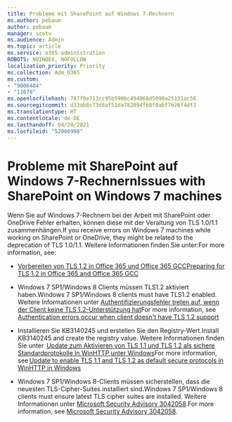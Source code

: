 ```yaml
---
title: Probleme mit SharePoint auf Windows 7-Rechnern
ms.author: pebaum
author: pebaum
manager: scotv
ms.audience: Admin
ms.topic: article
ms.service: o365-administration
ROBOTS: NOINDEX, NOFOLLOW
localization_priority: Priority
ms.collection: Adm_O365
ms.custom:
- "9006484"
- "11070"
ms.openlocfilehash: 787f0e713cc95b590bc494868d5098a25131ac56
ms.sourcegitcommit: d33ab8c73d8af51da782094fb8f8abf7626f4df3
ms.translationtype: HT
ms.contentlocale: de-DE
ms.lasthandoff: 04/28/2021
ms.locfileid: "52066998"
---
```

# <a name="issues-with-sharepoint-on-windows-7-machines"></a><span data-ttu-id="f488d-102">Probleme mit SharePoint auf Windows 7-Rechnern</span><span class="sxs-lookup"><span data-stu-id="f488d-102">Issues with SharePoint on Windows 7 machines</span></span>

<span data-ttu-id="f488d-103">Wenn Sie auf Windows 7-Rechnern bei der Arbeit mit SharePoint oder OneDrive Fehler erhalten, können diese mit der Veraltung von TLS 1.0/1.1 zusammenhängen.</span><span class="sxs-lookup"><span data-stu-id="f488d-103">If you receive errors on Windows 7 machines while working on SharePoint or OneDrive, they might be related to the deprecation of TLS 1.0/1.1.</span></span> <span data-ttu-id="f488d-104">Weitere Informationen finden Sie unter:</span><span class="sxs-lookup"><span data-stu-id="f488d-104">For more information, see:</span></span>

- [<span data-ttu-id="f488d-105">Vorbereiten von TLS 1.2 in Office 365 und Office 365 GCC</span><span class="sxs-lookup"><span data-stu-id="f488d-105">Preparing for TLS 1.2 in Office 365 and Office 365 GCC</span></span>](https://docs.microsoft.com/microsoft-365/compliance/prepare-tls-1.2-in-office-365)

- <span data-ttu-id="f488d-106">Windows 7 SP1/Windows 8 Clients müssen TLS1.2 aktiviert haben.</span><span class="sxs-lookup"><span data-stu-id="f488d-106">Windows 7 SP1/Windows 8 clients must have TLS1.2 enabled.</span></span> <span data-ttu-id="f488d-107">Weitere Informationen unter [Authentifizierungsfehler treten auf, wenn der Client keine TLS 1.2-Unterstützung hat](https://review.docs.microsoft.com/sharepoint/troubleshoot/administration/authentication-errors-tls12-support)</span><span class="sxs-lookup"><span data-stu-id="f488d-107">For more information, see [Authentication errors occur when client doesn't have TLS 1.2 support](https://review.docs.microsoft.com/sharepoint/troubleshoot/administration/authentication-errors-tls12-support)</span></span>

- <span data-ttu-id="f488d-108">Installieren Sie KB3140245 und erstellen Sie den Registry-Wert.</span><span class="sxs-lookup"><span data-stu-id="f488d-108">Install KB3140245 and create the registry value.</span></span> <span data-ttu-id="f488d-109">Weitere Informationen finden Sie unter  [Update zum Aktivieren von TLS 1.1 und TLS 1.2 als sichere Standardprotokolle in WinHTTP unter Windows](https://support.microsoft.com/topic/update-to-enable-tls-1-1-and-tls-1-2-as-default-secure-protocols-in-winhttp-in-windows-c4bd73d2-31d7-761e-0178-11268bb10392)</span><span class="sxs-lookup"><span data-stu-id="f488d-109">For more information, see [Update to enable TLS 1.1 and TLS 1.2 as default secure protocols in WinHTTP in Windows](https://support.microsoft.com/topic/update-to-enable-tls-1-1-and-tls-1-2-as-default-secure-protocols-in-winhttp-in-windows-c4bd73d2-31d7-761e-0178-11268bb10392)</span></span>

- <span data-ttu-id="f488d-110">Windows 7 SP1/Windows 8-Clients müssen sicherstellen, dass die neuesten TLS-Cipher-Suites installiert sind.</span><span class="sxs-lookup"><span data-stu-id="f488d-110">Windows 7 SP1/Windows 8 clients must ensure latest TLS cipher suites are installed.</span></span> <span data-ttu-id="f488d-111">Weitere Informationen unter [Microsoft Security Advisory 3042058](https://docs.microsoft.com/security-updates/SecurityAdvisories/2015/3042058).</span><span class="sxs-lookup"><span data-stu-id="f488d-111">For more information, see [Microsoft Security Advisory 3042058](https://docs.microsoft.com/security-updates/SecurityAdvisories/2015/3042058).</span></span> 


